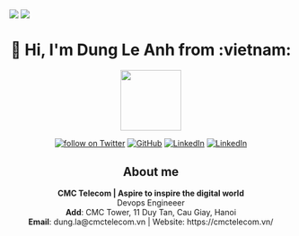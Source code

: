<img align="center" src="https://github-readme-stats.vercel.app/api?username=ladung&show_icons=true&theme=onedark" />
<img align="center" src="https://github-readme-stats.vercel.app/api/top-langs/?username=ladung&theme=radical&layout=compact" /> 
  
<!-- # 👋  Hi, I'm Dung Le Anh from :vietnam: -->

<h1 align="center">👋 Hi, I'm Dung Le Anh from :vietnam: </h1>
<p align="center">
<img   style="display: block; margin-left:auto; margin-right:auto" src="https://simpleicons.org/icons/github.svg" height="108" width="108" />
</p>

<!--
**trangnth/trangnth** is a ✨ _special_ ✨ repository because its `README.md` (this file) appears on your GitHub profile.

Here are some ideas to get you started:

- 🔭 I’m currently working on ...
- 🌱 I’m currently learning ...
- 👯 I’m looking to collaborate on ...
- 🤔 I’m looking for help with ...
- 💬 Ask me about ...
- 📫 How to reach me: ...
- 😄 Pronouns: ...
- ⚡ Fun fact: ...

https://simpleicons.org/

-->



<p align="center">
    <a href="https://t.me/dungle07">
        <img src="https://img.shields.io/badge/Telegram--_.svg?style=social&logo=telegram"
            alt="follow on Twitter"></a>
    <a href="https://github.com/ladung">
        <img src="https://img.shields.io/github/followers/trangnth.svg?label=GitHub&style=social" 
            alt="GitHub"></a>
    <a href="https://www.linkedin.com/in/">
        <img src="https://img.shields.io/badge/LinkedIn--_.svg?style=social&logo=linkedin"      
            alt="LinkedIn"></a>
    <a href="#">
        <img src="https://img.shields.io/badge/Skype @ledung.is14--_.svg?style=social&logo=skype"      
            alt="LinkedIn"></a>
</p>

<h2 align="center">About me </h2>
<p align="center">
<b>CMC Telecom | Aspire to inspire the digital world</b>
<br>
Devops Engineeer
<br>
<b>Add</b>: CMC Tower, 11 Duy Tan, Cau Giay, Hanoi
<br>
<b>Email</b>: dung.la@cmctelecom.vn | Website: https://cmctelecom.vn/ 
</p> 

